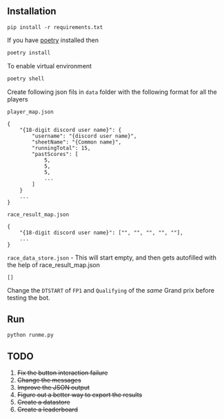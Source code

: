 ## Installation

```
pip install -r requirements.txt
```
If you have [poetry](https://python-poetry.org/) installed then
```bash
poetry install
```
To enable virtual environment
```bash
poetry shell
```

Create following json fils in `data` folder with the following format for all the players

`player_map.json`
```
{
    "{18-digit discord user name}": {
        "username": "{discord user name}",
        "sheetName": "{Common name}",
        "runningTotal": 15,
        "pastScores": [
            5,
            5,
            5,
            ...
        ]
    }
    ...
}
```

`race_result_map.json`
```
{
    "{18-digit discord user name}": ["", "", "", "", ""],
    ...
}
```

`race_data_store.json` - This will start empty, and then gets autofilled with the help of race_result_map.json
```
[]
```

Change the `DTSTART` of `FP1` and `Qualifying` of the *same* Grand prix before testing the bot.

## Run
```
python runme.py
```

## TODO
1. ~~Fix the button interaction failure~~
1. ~~Change the messages~~
1. ~~Improve the JSON output~~
1. ~~Figure out a better way to export the results~~
1. ~~Create a datastore~~
1. ~~Create a leaderboard~~